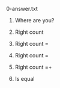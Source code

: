 0-answer.txt

1. Where are you?

2. Right count

3. Right count =

4. Right count =

5. Right count =+

6. Is equal
